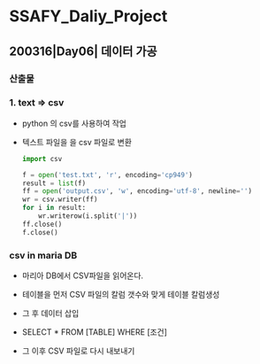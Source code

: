 # SSAFY_Daliy_Project

## 200316|Day06| 데이터 가공

### 산출물

### 1. text => csv

- python 의 csv를 사용하여 작업

- 텍스트 파일을 을 csv 파일로 변환

  ```python
  import csv
  
  f = open('test.txt', 'r', encoding='cp949')
  result = list(f)
  ff = open('output.csv', 'w', encoding='utf-8', newline='')
  wr = csv.writer(ff)
  for i in result:
      wr.writerow(i.split('|'))
  ff.close()
  f.close()
  ```


### csv in maria DB

- 마리아 DB에서 CSV파일을 읽어온다.
- 테이블을 먼저 CSV 파일의 칼럼 갯수와 맞게 테이블 칼럼생성
- 그 후 데이터 삽입
- SELECT * FROM [TABLE] WHERE [조건]

- 그 이후 CSV 파일로 다시 내보내기





